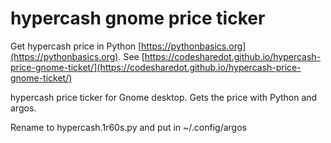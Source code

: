 # hypercash gnome price ticker

Get hypercash price in Python [https://pythonbasics.org](https://pythonbasics.org).
See [https://codesharedot.github.io/hypercash-price-gnome-ticket/](https://codesharedot.github.io/hypercash-price-gnome-ticket/)

hypercash price ticker for Gnome desktop. Gets the price with Python and argos.

Rename to hypercash.1r60s.py and put in ~/.config/argos
